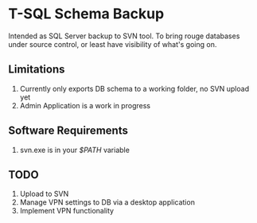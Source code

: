 T-SQL Schema Backup
===================

Intended as SQL Server backup to SVN tool. To bring rouge databases under source control, or least have visibility of what's going on.

Limitations
-----------
<ol>
<li>Currently only exports DB schema to a working folder, no SVN upload yet</li>
<li>Admin Application is a work in progress</li>
</ol>

Software Requirements
---------------------

<ol>
<li>svn.exe is in your <i>$PATH</i> variable</li>
</ol>

TODO
----
<ol>
<li>Upload to SVN</li>
<li>Manage VPN settings to DB via a desktop application</li>
<li>Implement VPN functionality
</ol>